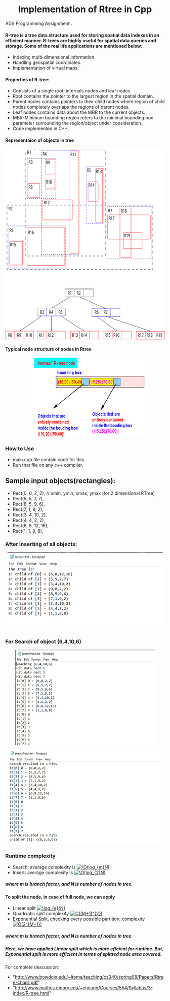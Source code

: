 <h1 align="center">Implementation of Rtree in Cpp</h1>
ADS Programming Assignment .

 ####  R-tree is a tree data structure used for storing spatial data indexes in an efficient manner. R-trees are highly useful for spatial data queries and storage. Some of the real life applications are mentioned below:
  - Indexing multi-dimensional information.
  - Handling geospatial coordinates.
  - Implementation of virtual maps.

 ####  Properties of R-tree:
  - Consists of a single root, internals nodes and leaf nodes.
  - Root contains the pointer to the largest region in the spatial domain.
  - Parent nodes contains pointers to their child nodes where region of child nodes completely overlaps the regions of parent nodes.
  - Leaf nodes contains data about the MBR to the current objects.
  - MBR-Minimum bounding region refers to the minimal bounding box parameter surrounding the region/object under consideration.
  - Code implemented in C++.
 
 #### Representaion of objects in tree
  <p align="center">
  <img height=600px  src="./images/exapmle1.svg" >
  </p>
  
 #### Typical node structure of nodes in Rtree
  <p align="center">
  <img height=250px width=375  src="./images/nodestructure.png" >
  </p>
  

  ### How to Use
 -  main.cpp file contain code for this.
 -  Run that file on any c++ compiler.
 ## Sample input objects(rectangles):
   - Rect(0, 0, 2, 2), // xmin, ymin, xmax, ymax (for 2 dimensional RTree)
   - Rect(5, 5, 7, 7),
   - Rect(8, 5, 9, 6),
   - Rect(7, 1, 9, 2),
   - Rect(3, 4, 10, 2),
   - Rect(4, 4, 2, 2),
   - Rect(6, 8, 12, 16),
   - Rect(1, 1, 8, 8),
 
 ### After inserting of all objects:
  <p align="center">
  <img  src="./images/insert.png" >
  </p>
  
 ### For Search of object (6,4,10,6)
  <p align="center">
  <img  src="./images/search1.png" >
  </p>
  <p align="center">
  <img  src="./images/search2.png" >
  </p>
  
  ### Runtime complexity
  - Search: average complexity is <a href="https://www.codecogs.com/eqnedit.php?latex=\O(log_{m}N)" target="_blank"><img src="https://latex.codecogs.com/gif.latex?\O(log_{m}N)" title="\O(log_{m}N)" /></a>
  - Insert: average complexity is <a href="https://www.codecogs.com/eqnedit.php?latex=\O(log_{2}N)" target="_blank"><img src="https://latex.codecogs.com/gif.latex?\O(log_{2}N)" title="\O(log_{2}N)" /></a>
   ##### where m is branch factor, and N is number of nodes in tree. 
  
  #### To split the node, in case of full node, we can apply 
   - Linear split <a href="https://www.codecogs.com/eqnedit.php?latex=\log_{e}{N}" target="_blank"><img src="https://latex.codecogs.com/gif.latex?\log_{e}{N}" title="\log_{e}{N}" /></a> 
   - Quadrratic split complexity <a href="https://www.codecogs.com/eqnedit.php?latex=O((M&plus;1)^{2})" target="_blank"><img src="https://latex.codecogs.com/gif.latex?O((M&plus;1)^{2})" title="O((M+1)^{2})" /></a>
   - Exponential Split, checking every possible partition, complexity <a href="https://www.codecogs.com/eqnedit.php?latex=O(2^{M&plus;1})" target="_blank"><img src="https://latex.codecogs.com/gif.latex?O(2^{M&plus;1})" title="O(2^{M+1})" /></a>
   ##### where m is branch factor, and N is number of nodes in tree. 
  
  ##### Here, we have applied Linear split which is more effcient for runtime. But, Exponential split is more efficient in terms of     splitted node area covered.   
  For complete descussion: 
  - "http://www.bowdoin.edu/~ltoma/teaching/cs340/spring08/Papers/Rtree-chap1.pdf"
  - "http://www.mathcs.emory.edu/~cheung/Courses/554/Syllabus/3-index/R-tree.html"
  
